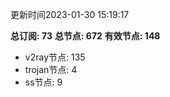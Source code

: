 更新时间2023-01-30 15:19:17

**总订阅: 73**
**总节点: 672**
**有效节点: 148**
- v2ray节点: 135
- trojan节点: 4
- ss节点: 9
